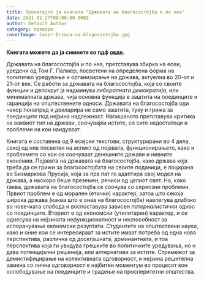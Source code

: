 ```yaml
---
title: Прочитајте ја книгата "Државата на благосостојба и по неа"
date: 2021-01-27T00:00:00.000Z
author: Default Author
category: преводи
coverImage: Cover-Drzava-na-blagosostojba.jpg
---
```


**Книгата можете да ја симнете во пдф [овде](http://libertaniabackup.local/wp-content/uploads/2021/04/Drzavata-na-blagosostojba-Tom-G.-Palmer-Libertania.pdf).**

Државата на благосостојба и по неа, претставува збирка на есеи, уредени од Том Г. Палмер, посветени на опрeделeна форма на политичко уредување и организирање на држава, актуелнa во 20-от и 21-от век. Се работи за државата на благосостојба, која со своите функции и делокруг ја надминува _либералната демократија_, или минималната држава, чија основна функција е заштита на поединците и гаранција на општествените односи. Државата на благосостојба оди чекор понапред и декларира не само заштита, туку и грижа за поединците под нејзина надлежност. Напишаното претставува критика на ваквиот тип на држави, соочувајќи истите, со сите недостатоци и проблеми на кои наидуваат.

Книгата е составена од 9 есејски текстови, структурирани во 4 дела, секој од нив посветен на аспект од појавата, функционирањето, како и проблемите со кои се соочуваат денешните држави и нивните економии. Појавата на државата на благосостојба, како држава која треба да се грижи за благосостојбата на своите поданици, е лоцирана во Бизмаркова Прусија, која за прв пат го адаптира овој модел на држава, а наскоро беше преземен, речиси од целиот свет. Но, како таква, државата на благосостојба се соочува со сериозни проблеми. Првиот проблем е од морален (етички) карактер, затоа што секоја широка држава (каква што е онаа на благосостојба) навлегува длабоко во човечката слобода и воспоставува зависен _патерналистички_ однос со поединците. Вториот е од економски (утилитарен) карактер, и се однесува на нејзината нефункционалност и неспособност за испорачување економски резултати. Студентите на општествени науки, како и оние кои се интересираат за истите имаат потреба од една нова перспектива, различна од досегашната, доминантната, и тоа перспектива која ги увидува грешките во политичките уредувања, но и дава потенцијални решенија, или алтернативи за истите. Стремежот за демистифицирање на колективната одговорност, и нејзина решителна замена со лична одговорност е најбитен моментум во процесот кон ослободување на поединците и градење на просперитетни општества.
